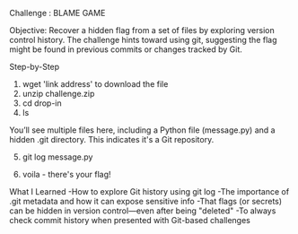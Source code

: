 Challenge : BLAME GAME

Objective:
Recover a hidden flag from a set of files by exploring version control history. The challenge hints toward using git, suggesting the flag might be found in previous commits or changes tracked by Git.

Step-by-Step
1. wget 'link address' to download the file
2. unzip challenge.zip
3. cd drop-in
4. ls

You’ll see multiple files here, including a Python file (message.py) and a hidden .git directory. This indicates it's a Git repository.

5. git log message.py

6. voila - there's your flag!

What I Learned
-How to explore Git history using git log
-The importance of .git metadata and how it can expose sensitive info
-That flags (or secrets) can be hidden in version control—even after being "deleted"
-To always check commit history when presented with Git-based challenges